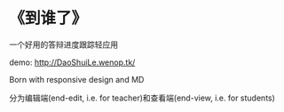 # 《到谁了》
一个好用的答辩进度跟踪轻应用

demo: http://DaoShuiLe.wenop.tk/

Born with responsive design and MD

分为编辑端(end-edit, i.e. for teacher)和查看端(end-view, i.e. for students)
